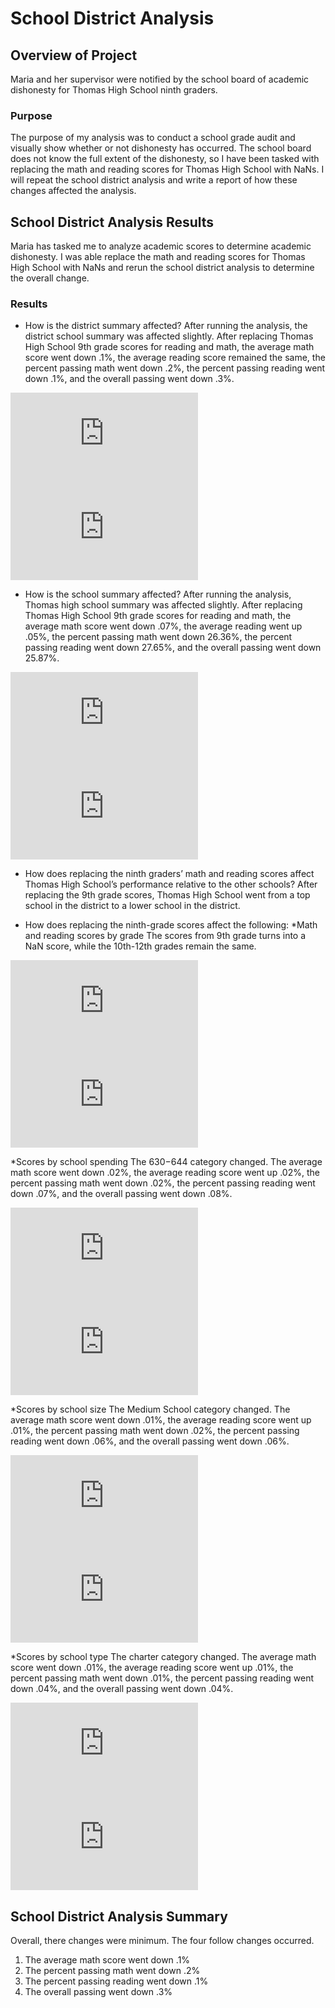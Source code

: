 # School District Analysis

## Overview of Project
Maria and her supervisor were notified by the school board of academic dishonesty for Thomas High School ninth graders.
  
### Purpose
The purpose of my analysis was to conduct a school grade audit and visually show whether or not dishonesty has occurred. The school board does not know the full extent of the dishonesty, so I have been tasked with replacing the math and reading scores for Thomas High School with NaNs. I will repeat the school district analysis and write a report of how these changes affected the analysis. 

## School District Analysis Results
Maria has tasked me to analyze academic scores to determine academic dishonesty. I was able replace the math and reading scores for Thomas High School with NaNs and rerun the school district analysis to determine the overall change. 

### Results
- How is the district summary affected?
After running the analysis, the district school summary was affected slightly.  After replacing Thomas High School 9th grade scores for reading and math, the average math score went down .1%, the average reading score remained the same, the percent passing math went down .2%, the percent passing reading went down .1%, and the overall passing went down .3%. 

![District](https://github.com/jag28731/Election-Analysis/blob/main/Resources/election_analysis.txt)
![District](https://github.com/jag28731/Election-Analysis/blob/main/Resources/election_analysis.txt)

- How is the school summary affected?
After running the analysis, Thomas high school summary was affected slightly.  After replacing Thomas High School 9th grade scores for reading and math, the average math score went down .07%, the average reading went up .05%, the percent passing math went down 26.36%, the percent passing reading went down 27.65%, and the overall passing went down 25.87%. 

![Results](https://github.com/jag28731/Election-Analysis/blob/main/Resources/election_analysis.txt)
![Results](https://github.com/jag28731/Election-Analysis/blob/main/Resources/election_analysis.txt)

- How does replacing the ninth graders’ math and reading scores affect Thomas High School’s performance relative to the other schools?
After replacing the 9th grade scores, Thomas High School went from a top school in the district to a lower school in the district. 
  
- How does replacing the ninth-grade scores affect the following:
*Math and reading scores by grade
The scores from 9th grade turns into a NaN score, while the 10th-12th grades remain the same.

![Results](https://github.com/jag28731/Election-Analysis/blob/main/Resources/election_analysis.txt)
![Results](https://github.com/jag28731/Election-Analysis/blob/main/Resources/election_analysis.txt)

*Scores by school spending
The $630-$644 category changed.  The average math score went down .02%, the average reading score went up .02%, the percent passing math went down .02%, the percent passing reading went down .07%, and the overall passing went down .08%.

![Results](https://github.com/jag28731/Election-Analysis/blob/main/Resources/election_analysis.txt)
![Results](https://github.com/jag28731/Election-Analysis/blob/main/Resources/election_analysis.txt)

*Scores by school size
The Medium School category changed.  The average math score went down .01%, the average reading score went up .01%, the percent passing math went down .02%, the percent passing reading went down .06%, and the overall passing went down .06%.

![Results](https://github.com/jag28731/Election-Analysis/blob/main/Resources/election_analysis.txt)
![Results](https://github.com/jag28731/Election-Analysis/blob/main/Resources/election_analysis.txt)

*Scores by school type
The charter category changed.  The average math score went down .01%, the average reading score went up .01%, the percent passing math went down .01%, the percent passing reading went down .04%, and the overall passing went down .04%.

  
![Results](https://github.com/jag28731/Election-Analysis/blob/main/Resources/election_analysis.txt)
![Results](https://github.com/jag28731/Election-Analysis/blob/main/Resources/election_analysis.txt)


## School District Analysis Summary
Overall, there changes were minimum.  The four follow changes occurred. 
1.	The average math score went down .1%
2.	The percent passing math went down .2%
3.	The percent passing reading went down .1%
4.	The overall passing went down .3%
